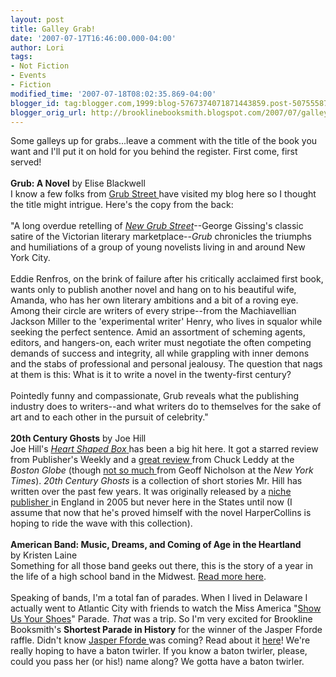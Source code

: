 ```yaml
---
layout: post
title: Galley Grab!
date: '2007-07-17T16:46:00.000-04:00'
author: Lori
tags:
- Not Fiction
- Events
- Fiction
modified_time: '2007-07-18T08:02:35.869-04:00'
blogger_id: tag:blogger.com,1999:blog-5767374071871443859.post-507555874380362922
blogger_orig_url: http://brooklinebooksmith.blogspot.com/2007/07/galley-grab.html
---
```


Some galleys up for grabs...leave a comment with the title of the book you want and I'll put it on hold for you behind the register. First come, first served!<br /><br /><strong>Grub: A Novel</strong> by Elise Blackwell<br />I know a few folks from <a href="http://www.grubstreet.org/">Grub Street </a>have visited my blog here so I thought the title might intrigue. Here's the copy from the back:<br /><br />"A long overdue retelling of <em><a href="http://brookline.booksense.com/NASApp/store/Product?s=showproduct&isbn=9780192836588">New Grub Street</a></em>--George Gissing's classic satire of the Victorian literary marketplace--<em>Grub</em> chronicles the triumphs and humiliations of a group of young novelists living in and around New York City.<br /><br />Eddie Renfros, on the brink of failure after his critically acclaimed first book, wants only to publish another novel and hang on to his beautiful wife, Amanda, who has her own literary ambitions and a bit of a roving eye. Among their circle are writers of every stripe--from the Machiavellian Jackson Miller to the 'experimental writer' Henry, who lives in squalor while seeking the perfect sentence. Amid an assortment of scheming agents, editors, and hangers-on, each writer must negotiate the often competing demands of success and integrity, all while grappling with inner demons and the stabs of professional and personal jealousy. The question that nags at them is this: What is it to write a novel in the twenty-first century?<br /><br />Pointedly funny and compassionate, Grub reveals what the publishing industry does to writers--and what writers do to themselves for the sake of art and to each other in the pursuit of celebrity."<br /><br /><strong>20th Century Ghosts</strong> by Joe Hill<br />Joe Hill's <a href="http://brookline.booksense.com/NASApp/store/Product?s=showproduct&amp;isbn=9780061147937"><em>Heart Shaped Box</em> </a>has been a big hit here. It got a starred review from Publisher's Weekly and a <a href="http://www.boston.com/ae/books/articles/2007/04/05/hills_heart_shaped_box_guaranteed_to_keep_you_up_at_night/">great review </a>from Chuck Leddy at the <em>Boston Globe</em> (though <a href="http://www.nytimes.com/2007/02/11/books/review/Nicholson.t.html?ex=1184817600&en=16bc1b441c879d29&amp;ei=5070">not so much </a>from Geoff Nicholson at the <em>New York Times</em>). <em>20th Century Ghosts</em> is a collection of short stories Mr. Hill has written over the past few years. It was originally released by a <a href="http://www.pspublishing.co.uk/">niche publisher </a>in England in 2005 but never here in the States until now (I assume that now that he's proved himself with the novel HarperCollins is hoping to ride the wave with this collection).<br /><br /><strong>American Band: Music, Dreams, and Coming of Age in the Heartland</strong><br />by Kristen Laine<br />Something for all those band geeks out there, this is the story of a year in the life of a high school band in the Midwest. <a href="http://brookline.booksense.com/NASApp/store/Product?s=showproduct&isbn=9781592403196">Read more here</a>.<br /><br />Speaking of bands, I'm a total fan of parades. When I lived in Delaware I actually went to Atlantic City with friends to watch the Miss America "<a href="http://www.missamerica.org/newsletter/latesummer2002/shoes.asp">Show Us Your Shoes</a>" Parade. <em>That</em> was a trip. So I'm very excited for Brookline Booksmith's <strong>Shortest Parade in History</strong> for the winner of the Jasper Fforde raffle. Didn't know <a href="http://brookline.booksense.com/NASApp/store/Search?s=results&amp;initiate=yes&fromauthor=yes&amp;author=5561230">Jasper Fforde </a>was coming? Read about it <a href="http://brooklinebooksmith.com/Events/MainEvent.html">here</a>! We're really hoping to have a baton twirler. If you know a baton twirler, please, could you pass her (or his!) name along? We gotta have a baton twirler.